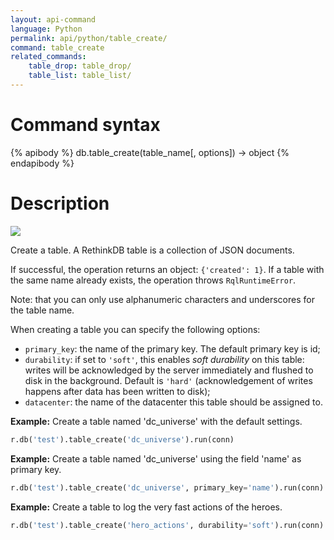 ```yaml
---
layout: api-command
language: Python
permalink: api/python/table_create/
command: table_create
related_commands:
    table_drop: table_drop/
    table_list: table_list/
---
```


# Command syntax #

{% apibody %}
db.table_create(table_name[, options]) &rarr; object
{% endapibody %}

# Description #

<img src="/assets/images/docs/api_illustrations/table_create_python.png" class="api_command_illustration" />

Create a table. A RethinkDB table is a collection of JSON documents.

If successful, the operation returns an object: `{'created': 1}`. If a table with the same
name already exists, the operation throws `RqlRuntimeError`.

Note: that you can only use alphanumeric characters and underscores for the table name.

When creating a table you can specify the following options:

- `primary_key`: the name of the primary key. The default primary key is id;
- `durability`: if set to `'soft'`, this enables _soft durability_ on this table:
writes will be acknowledged by the server immediately and flushed to disk in the
background. Default is `'hard'` (acknowledgement of writes happens after data has been
written to disk);
- `datacenter`: the name of the datacenter this table should be assigned to.




__Example:__ Create a table named 'dc_universe' with the default settings.

```py
r.db('test').table_create('dc_universe').run(conn)
```


__Example:__ Create a table named 'dc_universe' using the field 'name' as primary key.

```py
r.db('test').table_create('dc_universe', primary_key='name').run(conn)
```


__Example:__ Create a table to log the very fast actions of the heroes.

```py
r.db('test').table_create('hero_actions', durability='soft').run(conn)
```

